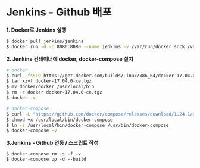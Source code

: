 # Jenkins - Github 배포

**1. Docker로 Jenkins 실행**

```bash
$ docker pull jenkins/jenkins
$ docker run -d -p 8080:8080 --name jenkins -v /var/run/docker.sock:/var/run/docker.sock -u root jenkins/jenkins
```

**2. Jenkins 컨테이너에 docker, docker-compose 설치**
```bash
# docker
$ curl -fsSLO https://get.docker.com/builds/Linux/x86_64/docker-17.04.0-ce.tgz
$ tar xzvf docker-17.04.0-ce.tgz
$ mv docker/docker /usr/local/bin
$ rm -r docker docker-17.04.0-ce.tgz
$ docker -v

# docker-compose
$ curl -L "https://github.com/docker/compose/releases/download/1.24.1/docker-compose-$(uname -s)-$(uname -m)" -o /usr/local/bin/docker-compose
$ chmod +x /usr/local/bin/docker-compose
$ ln -s /usr/local/bin/docker-compose /usr/bin/docker-compose
$ docker-compose -v
```

**3.Jenkins - Github 연동 / 스크립트 작성**
```
$ docker-compose rm -s -f -v
$ docker-compose up -d --build
```
